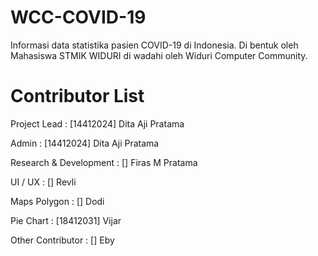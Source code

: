 # WCC-COVID-19
Informasi data statistika pasien COVID-19 di Indonesia. Di bentuk oleh Mahasiswa STMIK WIDURI di wadahi oleh Widuri Computer Community.

# Contributor List
Project Lead : [14412024] Dita Aji Pratama

Admin : [14412024] Dita Aji Pratama

Research & Development : [] Firas M Pratama

UI / UX : [] Revli

Maps Polygon : [] Dodi

Pie Chart : [18412031] Vijar

Other Contributor : [] Eby
